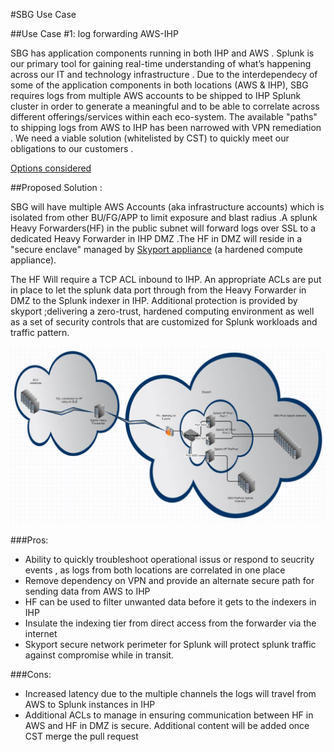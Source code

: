 #SBG Use Case

##Use Case #1: log forwarding AWS-IHP


SBG has application components running in both IHP and AWS . Splunk is our primary tool for gaining real-time understanding of what’s happening across our IT and technology infrastructure . Due to the interdependecy of some of the application components in both locations (AWS & IHP), SBG requires logs from multiple AWS accounts to be shipped to IHP Splunk cluster in order to generate a meaningful and to be able to correlate across different offerings/services within each eco-system. The available "paths" to shipping logs from AWS to IHP has been narrowed with VPN remediation . We need a viable solution (whitelisted by CST) to quickly meet our obligations to our customers . 


[Options considered](https://github.intuit.com/KAOS/patterns/tree/master/0005-Splunk/0005.1-AWS-Splunk-to-IHP-Splunk)


##Proposed Solution :

SBG will have multiple AWS Accounts (aka infrastructure accounts) which is isolated from other BU/FG/APP to limit exposure and blast radius .A splunk  Heavy Forwarders(HF) in the public subnet will forward logs over SSL to a dedicated Heavy Forwarder in IHP DMZ .The HF in DMZ will reside in a "secure enclave" managed by [Skyport appliance](https://wiki.intuit.com/display/SDT/SkyPort+Systems+POC) (a hardened compute appliance).  

The HF Will require a TCP ACL inbound to IHP. An appropriate ACLs are put in place to let the splunk data port through from the Heavy Forwarder in DMZ to the Splunk indexer in IHP. Additional protection is provided by skyport ;delivering a zero-trust, hardened computing environment as well as a set of security controls that are customized for Splunk workloads and  traffic pattern. 

![](images/skyport.png)

###Pros:
* Ability to quickly troubleshoot operational issus or respond to seucrity events , as logs from both locations are correlated in one place 
* Remove dependency on VPN and provide an alternate secure path for sending data from AWS to IHP
* HF can be used to filter unwanted data before it gets to the indexers in IHP
* Insulate the indexing tier from direct access from the forwarder via the internet
* Skyport secure network perimeter for Splunk will protect splunk traffic against compromise while in transit. 
		

###Cons:
* Increased latency due to the multiple channels the logs will travel from AWS to Splunk instances in IHP		
* Additional ACLs to manage in ensuring communication between HF in AWS and HF in DMZ is secure.
Additional content will be added once CST merge the pull request 
